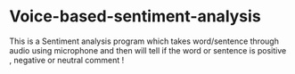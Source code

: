 # Voice-based-sentiment-analysis
This is a Sentiment analysis program which takes word/sentence through audio using microphone and then will tell if the word or sentence is positive , negative or neutral comment !
